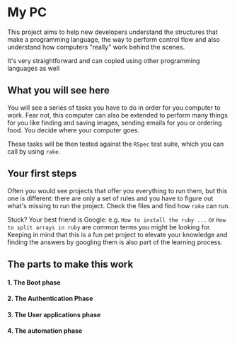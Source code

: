 # My PC

This project aims to help new developers understand the structures that make a programming language, the way to perform control flow and also understand how computers "really" work behind the scenes.

It's very straightforward and can copied using other programming languages as well

## What you will see here

You will see a series of tasks you have to do in order for you computer to work. Fear not, this computer can also be extended to perform many things for you like finding and saving images, sending emails for you or ordering food. You decide where your computer goes.

These tasks will be then tested against the `RSpec` test suite, which you can call by using `rake`.


## Your first steps

Often you would see projects that offer you everything to run them, but this one is different: there are only a set of rules and you have to figure out what's missing to run the project. Check the files and find how `rake` can run.

Stuck? Your best friend is Google: e.g. `How to install the ruby ...` or `How to split arrays in ruby` are common terms you might be looking for. Keeping in mind that this is a fun pet project to elevate your knowledge and finding the answers by googling them is also part of the learning process.


## The parts to make this work


#### 1. The Boot phase


#### 2. The Authentication Phase


#### 3. The User applications phase


#### 4. The automation phase